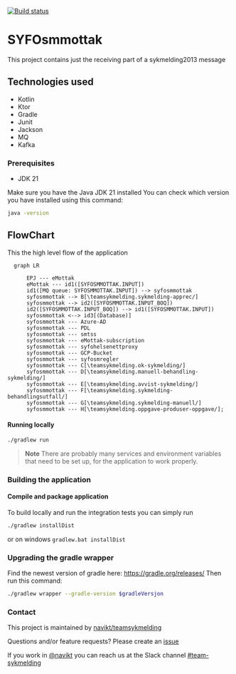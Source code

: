 [![Build status](https://github.com/navikt/syfosmmottak/workflows/Deploy%20to%20dev%20and%20prod/badge.svg)](https://github.com/navikt/syfosmmottak/workflows/Deploy%20to%20dev%20and%20prod/badge.svg)
# SYFOsmmottak
This project contains just the receiving part of a sykmelding2013 message

## Technologies used
* Kotlin
* Ktor
* Gradle
* Junit
* Jackson
* MQ
* Kafka

### Prerequisites
* JDK 21

Make sure you have the Java JDK 21 installed
You can check which version you have installed using this command:
``` bash
java -version
```

## FlowChart
This the high level flow of the application
```mermaid
  graph LR
        
      EPJ --- eMottak
      eMottak --- id1([SYFOSMMOTTAK.INPUT])
      id1([MQ queue: SYFOSMMOTTAK.INPUT]) --> syfosmmottak
      syfosmmottak --> B[\teamsykmelding.sykmelding-apprec/]
      syfosmmottak --> id2([SYFOSMMOTTAK.INPUT_BOQ])
      id2([SYFOSMMOTTAK.INPUT_BOQ]) --> id1([SYFOSMMOTTAK.INPUT])
      syfosmmottak <--> id3[(Database)]
      syfosmmottak --- Azure-AD
      syfosmmottak --- PDL
      syfosmmottak --- smtss
      syfosmmottak --- eMottak-subscription
      syfosmmottak --- syfohelsenettproxy
      syfosmmottak --- GCP-Bucket
      syfosmmottak --- syfosmregler
      syfosmmottak --- C[\teamsykmelding.ok-sykmelding/]
      syfosmmottak --- D[\teamsykmelding.manuell-behandling-sykmelding/]
      syfosmmottak --- E[\teamsykmelding.avvist-sykmelding/]
      syfosmmottak --- F[\teamsykmelding.sykmelding-behandlingsutfall/]
      syfosmmottak --- G[\teamsykmelding.sykmelding-manuell/]
      syfosmmottak --- H[\teamsykmelding.oppgave-produser-oppgave/];
```

#### Running locally
``` bash
./gradlew run
```
> **Note**
> There are probably many services and environment variables that need to be set up, for the application to work properly.

### Building the application
#### Compile and package application
To build locally and run the integration tests you can simply run
``` bash
./gradlew installDist
```
 or  on windows 
`gradlew.bat installDist`

### Upgrading the gradle wrapper
Find the newest version of gradle here: https://gradle.org/releases/ Then run this command:

``` bash
./gradlew wrapper --gradle-version $gradleVersjon
```

### Contact
This project is maintained by [navikt/teamsykmelding](CODEOWNERS)

Questions and/or feature requests? 
Please create an [issue](https://github.com/navikt/syfosmmottak/issues)

If you work in [@navikt](https://github.com/navikt) you can reach us at the Slack
channel [#team-sykmelding](https://nav-it.slack.com/archives/CMA3XV997)
